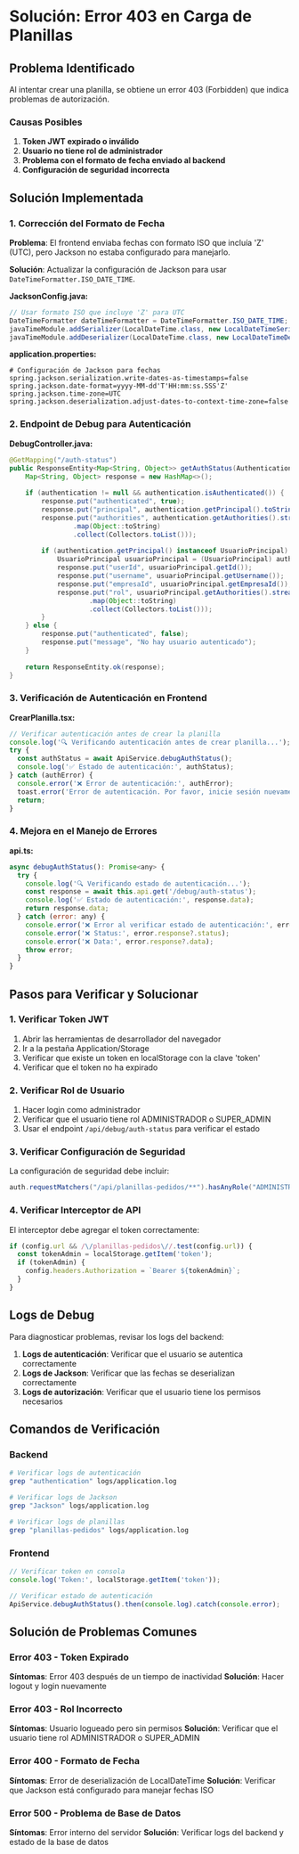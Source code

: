 # Solución: Error 403 en Carga de Planillas

## Problema Identificado

Al intentar crear una planilla, se obtiene un error 403 (Forbidden) que indica problemas de autorización.

### Causas Posibles

1. **Token JWT expirado o inválido**
2. **Usuario no tiene rol de administrador**
3. **Problema con el formato de fecha enviado al backend**
4. **Configuración de seguridad incorrecta**

## Solución Implementada

### 1. Corrección del Formato de Fecha

**Problema**: El frontend enviaba fechas con formato ISO que incluía 'Z' (UTC), pero Jackson no estaba configurado para manejarlo.

**Solución**: Actualizar la configuración de Jackson para usar `DateTimeFormatter.ISO_DATE_TIME`.

**JacksonConfig.java:**
```java
// Usar formato ISO que incluye 'Z' para UTC
DateTimeFormatter dateTimeFormatter = DateTimeFormatter.ISO_DATE_TIME;
javaTimeModule.addSerializer(LocalDateTime.class, new LocalDateTimeSerializer(dateTimeFormatter));
javaTimeModule.addDeserializer(LocalDateTime.class, new LocalDateTimeDeserializer(dateTimeFormatter));
```

**application.properties:**
```properties
# Configuración de Jackson para fechas
spring.jackson.serialization.write-dates-as-timestamps=false
spring.jackson.date-format=yyyy-MM-dd'T'HH:mm:ss.SSS'Z'
spring.jackson.time-zone=UTC
spring.jackson.deserialization.adjust-dates-to-context-time-zone=false
```

### 2. Endpoint de Debug para Autenticación

**DebugController.java:**
```java
@GetMapping("/auth-status")
public ResponseEntity<Map<String, Object>> getAuthStatus(Authentication authentication) {
    Map<String, Object> response = new HashMap<>();
    
    if (authentication != null && authentication.isAuthenticated()) {
        response.put("authenticated", true);
        response.put("principal", authentication.getPrincipal().toString());
        response.put("authorities", authentication.getAuthorities().stream()
                .map(Object::toString)
                .collect(Collectors.toList()));
        
        if (authentication.getPrincipal() instanceof UsuarioPrincipal) {
            UsuarioPrincipal usuarioPrincipal = (UsuarioPrincipal) authentication.getPrincipal();
            response.put("userId", usuarioPrincipal.getId());
            response.put("username", usuarioPrincipal.getUsername());
            response.put("empresaId", usuarioPrincipal.getEmpresaId());
            response.put("rol", usuarioPrincipal.getAuthorities().stream()
                    .map(Object::toString)
                    .collect(Collectors.toList()));
        }
    } else {
        response.put("authenticated", false);
        response.put("message", "No hay usuario autenticado");
    }
    
    return ResponseEntity.ok(response);
}
```

### 3. Verificación de Autenticación en Frontend

**CrearPlanilla.tsx:**
```javascript
// Verificar autenticación antes de crear la planilla
console.log('🔍 Verificando autenticación antes de crear planilla...');
try {
  const authStatus = await ApiService.debugAuthStatus();
  console.log('✅ Estado de autenticación:', authStatus);
} catch (authError) {
  console.error('❌ Error de autenticación:', authError);
  toast.error('Error de autenticación. Por favor, inicie sesión nuevamente.');
  return;
}
```

### 4. Mejora en el Manejo de Errores

**api.ts:**
```javascript
async debugAuthStatus(): Promise<any> {
  try {
    console.log('🔍 Verificando estado de autenticación...');
    const response = await this.api.get('/debug/auth-status');
    console.log('✅ Estado de autenticación:', response.data);
    return response.data;
  } catch (error: any) {
    console.error('❌ Error al verificar estado de autenticación:', error);
    console.error('❌ Status:', error.response?.status);
    console.error('❌ Data:', error.response?.data);
    throw error;
  }
}
```

## Pasos para Verificar y Solucionar

### 1. Verificar Token JWT

1. Abrir las herramientas de desarrollador del navegador
2. Ir a la pestaña Application/Storage
3. Verificar que existe un token en localStorage con la clave 'token'
4. Verificar que el token no ha expirado

### 2. Verificar Rol de Usuario

1. Hacer login como administrador
2. Verificar que el usuario tiene rol ADMINISTRADOR o SUPER_ADMIN
3. Usar el endpoint `/api/debug/auth-status` para verificar el estado

### 3. Verificar Configuración de Seguridad

La configuración de seguridad debe incluir:
```java
auth.requestMatchers("/api/planillas-pedidos/**").hasAnyRole("ADMINISTRADOR", "SUPER_ADMIN");
```

### 4. Verificar Interceptor de API

El interceptor debe agregar el token correctamente:
```javascript
if (config.url && /\/planillas-pedidos\//.test(config.url)) {
  const tokenAdmin = localStorage.getItem('token');
  if (tokenAdmin) {
    config.headers.Authorization = `Bearer ${tokenAdmin}`;
  }
}
```

## Logs de Debug

Para diagnosticar problemas, revisar los logs del backend:

1. **Logs de autenticación**: Verificar que el usuario se autentica correctamente
2. **Logs de Jackson**: Verificar que las fechas se deserializan correctamente
3. **Logs de autorización**: Verificar que el usuario tiene los permisos necesarios

## Comandos de Verificación

### Backend
```bash
# Verificar logs de autenticación
grep "authentication" logs/application.log

# Verificar logs de Jackson
grep "Jackson" logs/application.log

# Verificar logs de planillas
grep "planillas-pedidos" logs/application.log
```

### Frontend
```javascript
// Verificar token en consola
console.log('Token:', localStorage.getItem('token'));

// Verificar estado de autenticación
ApiService.debugAuthStatus().then(console.log).catch(console.error);
```

## Solución de Problemas Comunes

### Error 403 - Token Expirado
**Síntomas**: Error 403 después de un tiempo de inactividad
**Solución**: Hacer logout y login nuevamente

### Error 403 - Rol Incorrecto
**Síntomas**: Usuario logueado pero sin permisos
**Solución**: Verificar que el usuario tiene rol ADMINISTRADOR o SUPER_ADMIN

### Error 400 - Formato de Fecha
**Síntomas**: Error de deserialización de LocalDateTime
**Solución**: Verificar que Jackson está configurado para manejar fechas ISO

### Error 500 - Problema de Base de Datos
**Síntomas**: Error interno del servidor
**Solución**: Verificar logs del backend y estado de la base de datos



